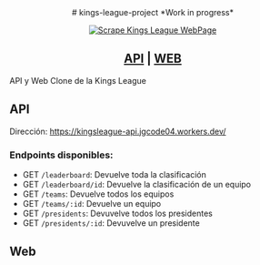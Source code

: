 <div align="center">    
# kings-league-project
*Work in progress*

[![Scrape Kings League WebPage](https://github.com/JoseGomez14/kings-league-project/actions/workflows/scraper-action.yml/badge.svg)](https://github.com/JoseGomez14/kings-league-project/actions/workflows/scraper-action.yml)

<h2><a href='https://kingsleague-api.jgcode04.workers.dev/'>API</a> | <a href=''>WEB</a></h2>
</div>

API y Web Clone de la Kings League

## API
Dirección: https://kingsleague-api.jgcode04.workers.dev/

### Endpoints disponibles:

- GET `/leaderboard`: Devuelve toda la clasificación
- GET `/leaderboard/id`: Devuelve la clasificación de un equipo
- GET `/teams`: Devuelve todos los equipos
- GET `/teams/:id`: Devuelve un equipo
- GET `/presidents`: Devuvelve todos los presidentes
- GET `/presidents/:id`: Devuvelve un presidente

## Web